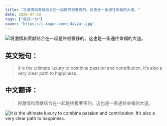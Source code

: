 ```yaml
---
title: "将激情和贡献结合在一起是终极奢侈的。这也是一条通往幸福的大道。"
date: 2020-07-30
tags: ["每日一句"]
cover: "https://i.imgur.com/j4aVyar.jpg"
---
```


![将激情和贡献结合在一起是终极奢侈的。这也是一条通往幸福的大道。](https://i.imgur.com/LzQmxum.jpg)

## 英文短句：
> It is the ultimate luxury to combine passion and contribution. It’s also a very clear path to happiness. 

<!--more-->

## 中文翻译：
> 将激情和贡献结合在一起是终极奢侈的。这也是一条通往幸福的大道。

![It is the ultimate luxury to combine passion and contribution. It’s also a very clear path to happiness. ](https://i.imgur.com/PXVHElE.jpg)

